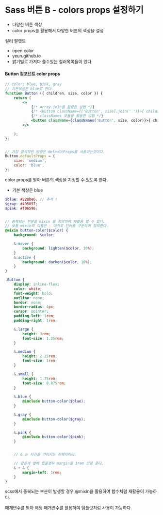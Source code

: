 # Sass 버튼 B - colors props 설정하기
- 다양한 버튼 색상
- color props를 활용해서 다양한 버튼의 색상을 설정

컬러 팔렛트
- open color 
- yeun.github.io
- 밝기별로 가져다 쓸수있는 컬러목록들이 있다.

#### Button 컴포넌트 color props
```jsx
// color: blue, pink, gray
// 기본색상은 blue로 한다.
function Button ({ children, size, color }) {
    return (
        <>
            {/* Array.join을 활용한 방법 */}
            {/* <button className={['Button', size].join(' ')}>{ children }</button> */}
            {/* classNames 모듈을 활용한 방법 */}
            <button className={classNames('Button', size, color)}>{ children }</button>
        </>
        
    );
};


// 가장 정석적인 방법은 defaultProps를 사용하는것이다.
Button.defaultProps = {
    size: 'medium',
    color: 'blue',
};
```

color props를 받아 버튼의 색상을 지정할 수 있도록 한다.
- 기본 색상은 blue

```scss
$blue: #228be6; // 주석 ! 
$gray: #495057;
$pink: #f06596;


// 중복되는 부분을 mixin 을 정의하여 재활용 할 수 있다.
// 보통 mixin의 이름은 - 대쉬로 단어를 구분하여 정의한다.
@mixin button-color($color) {
    background: $color;

    &:hover {
        background: lighten($color, 10%);
    }
    &:active {
        background: darken($color, 10%);
    }
}

.Button {
    display: inline-flex;
    color: white;
    font-weight: bold;
    outline: none;
    border: none;
    border-radius: 4px;
    cursor: pointer;
    padding-left: 1rem;
    padding-right: 1rem;

    &.large {
        height: 3rem;
        font-size: 1.25rem;
    }

    &.medium {
        height: 2.25rem;
        font-size: 1rem;
    }

    &.small {
        height: 1.75rem;
        font-size: 0.875rem;
    }
    
    &.blue {
        @include button-color($blue);
    }

    &.gray {
        @include button-color($gray);
    }

    &.pink {
        @include button-color($pink);
    }


    // & 는 자신을 가리키는 선택자이다.

    // 같은게 옆에 있을경우 margin을 1rem 만큼 준다,
    & + & {
        margin-left: 1rem;
    }
}
```

scss에서 중복되는 부분이 발생할 경우 @mixin을 활용하여 함수처럼 재활용이 가능하다.

매개변수를 받아 해당 매개변수를 활용하여 템플릿처럼 사용이 가능하다.
